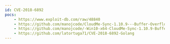 ```yaml
---
id: CVE-2018-6892
pocs: 
    - https://www.exploit-db.com/raw/48840
    - https://github.com/manojcode/CloudMe-Sync-1.10.9---Buffer-Overflow-SEH-DEP-Bypass
    - https://github.com/manojcode/-Win10-x64-CloudMe-Sync-1.10.9-Buffer-Overflow-SEH-DEP-Bypass
    - https://github.com/latortuga71/CVE-2018-6892-Golang
---
```

